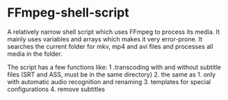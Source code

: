# FFmpeg-shell-script
A relatively narrow shell script which uses FFmpeg to process its media.
It mainly uses variables and arrays which makes it very error-prone.
It searches the current folder for mkv, mp4 and avi files and processes all media in the folder.

The script has a few functions like:
1 .transcoding with and without subtitle files (SRT and ASS, must be in the same directory)
2. the same as 1. only with automatic audio recognition and renaming
3. templates for special configurations
4. remove subtitles
